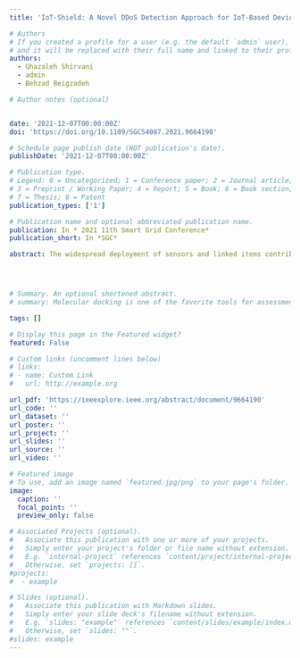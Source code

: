 ```yaml
---
title: 'IoT-Shield: A Novel DDoS Detection Approach for IoT-Based Devices'

# Authors
# If you created a profile for a user (e.g. the default `admin` user), write the username (folder name) here
# and it will be replaced with their full name and linked to their profile.
authors:
  - Ghazaleh Shirvani 
  - admin
  - Behzad Beigzadeh

# Author notes (optional)


date: '2021-12-07T00:00:00Z'
doi: 'https://doi.org/10.1109/SGC54087.2021.9664190'

# Schedule page publish date (NOT publication's date).
publishDate: '2021-12-07T00:00:00Z'

# Publication type.
# Legend: 0 = Uncategorized; 1 = Conference paper; 2 = Journal article;
# 3 = Preprint / Working Paper; 4 = Report; 5 = Book; 6 = Book section;
# 7 = Thesis; 8 = Patent
publication_types: ['1']

# Publication name and optional abbreviated publication name.
publication: In * 2021 11th Smart Grid Conference*
publication_short: In *SGC*

abstract: The widespread deployment of sensors and linked items contributes to the rising interest in the Internet-of-Things (IoT). These are used in conjunction with other Online services to develop highly sophisticated and profitable cloud-based services. Despite significant attempts to secure them, security management remains a crucial problem for these devices, Because of their intricacy, heterogeneous nature, and resource constraints. This paper presents IoT-Shield, a data mining technique that coincides with a process mining approach for identifying misbehavior in of the kind. IoT-Shield enables the characterization of IoT devices' behavioral models and the detection of possible threats, even in the presence of diverse protocols and platforms. The underlying architecture and components are then described and formalized, and a proof-of-concept prototype is detailed. A real-world traffic dataset known as KDD-NSL is used to evaluate the performance of our technique in a series of comprehensive trials. We conclude that XGBoost is the best available data mining algorithm for the IoT DDoS prediction method. We highlight how consolidating process mining with data mining helps in covering heterogeneity and lowering the computational burden.




# Summary. An optional shortened abstract.
# summary: Molecular docking is one of the favorite tools for assessment of the interactions between a ligand and its congener macromolecule. In silico approaches and especially molecular docking are gaining much attention in recent years due to their cost-effective nature.

tags: []

# Display this page in the Featured widget?
featured: False

# Custom links (uncomment lines below)
# links:
# - name: Custom Link
#   url: http://example.org

url_pdf: 'https://ieeexplore.ieee.org/abstract/document/9664190'
url_code: ''
url_dataset: ''
url_poster: ''
url_project: ''
url_slides: ''
url_source: ''
url_video: ''

# Featured image
# To use, add an image named `featured.jpg/png` to your page's folder.
image:
  caption: ''
  focal_point: ''
  preview_only: false

# Associated Projects (optional).
#   Associate this publication with one or more of your projects.
#   Simply enter your project's folder or file name without extension.
#   E.g. `internal-project` references `content/project/internal-project/index.md`.
#   Otherwise, set `projects: []`.
#projects:
#  - example

# Slides (optional).
#   Associate this publication with Markdown slides.
#   Simply enter your slide deck's filename without extension.
#   E.g. `slides: "example"` references `content/slides/example/index.md`.
#   Otherwise, set `slides: ""`.
#slides: example
---
```

